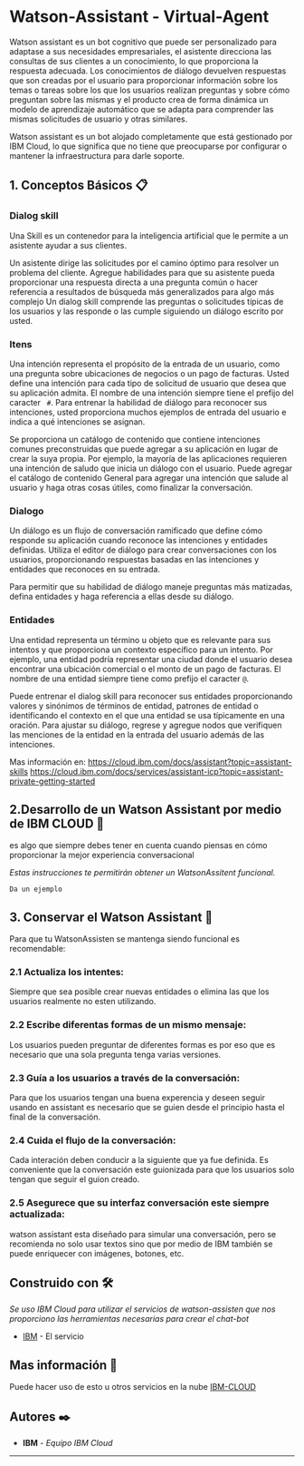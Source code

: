 # Watson-Assistant - Virtual-Agent

Watson assistant es un bot cognitivo que puede ser personalizado para adaptase a sus necesidades empresariales, el asistente direcciona las consultas de sus clientes a un conocimiento, lo que proporciona la respuesta adecuada. Los conocimientos de diálogo devuelven respuestas que son creadas por el usuario para proporcionar información sobre los temas o tareas sobre los que los usuarios realizan preguntas y sobre cómo preguntan sobre las mismas y el producto crea de forma dinámica un modelo de aprendizaje automático que se adapta para comprender las mismas solicitudes de usuario y otras similares.

Watson assistant es un bot alojado completamente que está gestionado por IBM Cloud, lo que significa que no tiene que preocuparse por configurar o mantener la infraestructura para darle soporte.

## 1. Conceptos Básicos 📋 
### Dialog skill
Una Skill es un contenedor para la inteligencia artificial que le permite a un asistente ayudar a sus clientes.

Un asistente dirige las solicitudes por el camino óptimo para resolver un problema del cliente. Agregue habilidades para que su asistente pueda proporcionar una respuesta directa a una pregunta común o hacer referencia a resultados de búsqueda más generalizados para algo más complejo
Un dialog skill comprende las preguntas o solicitudes típicas de los usuarios y las responde o las cumple siguiendo un diálogo escrito por usted.

### Itens
Una intención representa el propósito de la entrada de un usuario, como una pregunta sobre ubicaciones de negocios o un pago de facturas. Usted define una intención para cada tipo de solicitud de usuario que desea que su aplicación admita. El nombre de una intención siempre tiene el prefijo del caracter ``` #```. Para entrenar la habilidad de diálogo para reconocer sus intenciones, usted proporciona muchos ejemplos de entrada del usuario e indica a qué intenciones se asignan.

Se proporciona un catálogo de contenido que contiene intenciones comunes preconstruidas que puede agregar a su aplicación en lugar de crear la suya propia. Por ejemplo, la mayoría de las aplicaciones requieren una intención de saludo que inicia un diálogo con el usuario. Puede agregar el catálogo de contenido General para agregar una intención que salude al usuario y haga otras cosas útiles, como finalizar la conversación.

### Dialogo
Un diálogo es un flujo de conversación ramificado que define cómo responde su aplicación cuando reconoce las intenciones y entidades definidas. Utiliza el editor de diálogo para crear conversaciones con los usuarios, proporcionando respuestas basadas en las intenciones y entidades que reconoces en su entrada.

Para permitir que su habilidad de diálogo maneje preguntas más matizadas, defina entidades y haga referencia a ellas desde su diálogo.

### Entidades
Una entidad representa un término u objeto que es relevante para sus intentos y que proporciona un contexto específico para un intento. Por ejemplo, una entidad podría representar una ciudad donde el usuario desea encontrar una ubicación comercial o el monto de un pago de facturas. El nombre de una entidad siempre tiene como prefijo el caracter ```@```.

Puede entrenar el dialog skill para reconocer sus entidades proporcionando valores y sinónimos de términos de entidad, patrones de entidad o identificando el contexto en el que una entidad se usa típicamente en una oración. Para ajustar su diálogo, regrese y agregue nodos que verifiquen las menciones de la entidad en la entrada del usuario además de las intenciones.

Mas información en: 
https://cloud.ibm.com/docs/assistant?topic=assistant-skills
https://cloud.ibm.com/docs/services/assistant-icp?topic=assistant-private-getting-started

## 2.Desarrollo de un Watson Assistant por medio de IBM CLOUD 🚀

 es algo que siempre debes tener en cuenta cuando piensas en cómo proporcionar la mejor experiencia conversacional

_Estas instrucciones te permitirán obtener un WatsonAssitent funcional._

```
Da un ejemplo
```


## 3. Conservar el Watson Assistant 🔧

Para que tu WatsonAssisten se mantenga siendo funcional es recomendable:

### 2.1 Actualiza los intentes:
Siempre que sea posible crear nuevas entidades o elimina las que los usuarios realmente no esten utilizando.
### 2.2 Escribe diferentas formas de un mismo mensaje:
Los usuarios pueden preguntar de diferentes formas es por eso que es necesario que una sola pregunta tenga varias versiones.
### 2.3 Guía a los usuarios a través de la conversación:
Para que los usuarios tengan una buena experencia y deseen seguir usando en assistant es necesario que se guien desde el principio hasta el final de la conversación.
### 2.4 Cuida el flujo de la conversación:
Cada interación deben conducir a la siguiente que ya fue definida. Es conveniente que la conversación este guionizada para que los usuarios solo tengan que seguir el guion creado.
### 2.5 Asegurece que su interfaz conversación este siempre actualizada:
watson assistant esta diseñado para simular una conversación, pero se recomienda no solo usar textos sino que por medio de IBM también se puede enriquecer con imágenes, botones, etc.


## Construido con 🛠️
_Se uso IBM Cloud para utilizar el servicios de watson-assisten que nos proporciono las herramientas necesarias para crear el chat-bot_
* [IBM](https://www.ibm.com/cloud/watson-assistant/) - El servicio


## Mas información 📖
Puede hacer uso de esto u otros servicios en la nube  [IBM-CLOUD](https://www.ibm.com/co-es/cloud)


## Autores ✒️
* **IBM** - *Equipo IBM Cloud*



---
